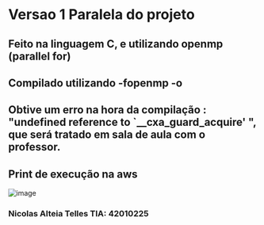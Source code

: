 # Versao 1 Paralela do projeto
## Feito na linguagem C, e utilizando openmp (parallel for)
## Compilado utilizando -fopenmp -o 
## Obtive um erro na hora da compilação : "undefined reference to `__cxa_guard_acquire' ", que será tratado em sala de aula com o professor.
## Print de execução na aws
![image](https://github.com/NicolasMack/Computacao-Paralela/assets/127933971/eb4143fe-1847-43d2-81ae-0601423b856b)

### Nicolas Alteia Telles TIA: 42010225
